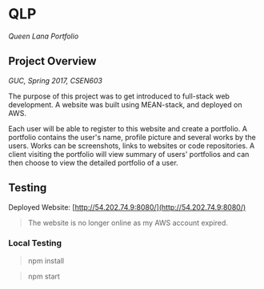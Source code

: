 # QLP
*Queen Lana Portfolio*

## Project Overview
*GUC, Spring 2017, CSEN603*

The purpose of this project was to get introduced to full-stack web development. A website was built using MEAN-stack, and deployed on AWS.

Each user will be able to register to this website and create a portfolio. A portfolio contains the user's name, profile picture and several works by the users. Works can be screenshots, links to websites or code repositories. A client visiting the portfolio will view summary of users' portfolios and can then choose to view the detailed portfolio of a user.

## Testing

Deployed Website: [http://54.202.74.9:8080/](http://54.202.74.9:8080/)

> The website is no longer online as my AWS account expired.

### Local Testing

> npm install

> npm start
